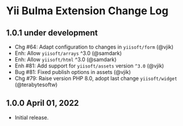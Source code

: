 # Yii Bulma Extension Change Log

## 1.0.1 under development

- Chg #64: Adapt configuration to changes in `yiisoft/form` (@vjik)
- Enh: Allow `yiisoft/arrays` ^3.0 (@samdark)
- Enh: Allow `yiisoft/html` ^3.0 (@samdark)
- Enh #81: Add support for `yiisoft/assets` version `^3.0` (@vjik)
- Bug #81: Fixed publish options in assets (@vjik)
- Chg #79: Raise version PHP 8.0, adopt last change `yiisoft/widget` (@terabytesoftw)

## 1.0.0 April 01, 2022

- Initial release.
